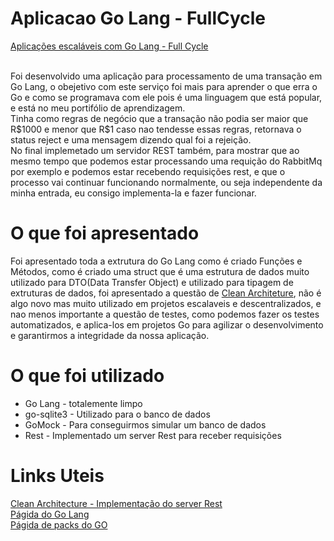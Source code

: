 # Aplicacao Go Lang - FullCycle
[Aplicações escaláveis com Go Lang - Full Cycle](https://www.youtube.com/watch?v=nTmZlzwTErM)<br>

<br>
Foi desenvolvido uma aplicação para processamento de uma transação em Go Lang, o obejetivo com este serviço foi mais para aprender o que erra o Go e como se programava com ele pois é uma linguagem que está popular, e está no meu portifólio de aprendizagem.<br>
Tinha como regras de negócio que a transação não podia ser maior que R$1000 e menor que R$1 caso nao tendesse essas regras, retornava o status reject e uma mensagem dizendo qual foi a rejeição.<br>
No final implemetado um servidor REST também, para mostrar que ao mesmo tempo que podemos estar processando uma requição do RabbitMq por exemplo e podemos estar recebendo requisições rest, e que o processo vai continuar funcionando normalmente, ou seja independente da minha entrada, eu consigo implementa-la e fazer funcionar.

# O que foi apresentado
Foi apresentado toda a extrutura do Go Lang como é criado Funções e Métodos, como é criado uma struct que é uma estrutura de dados muito utilizado para DTO(Data Transfer Object) e utilizado para tipagem de extruturas de dados, foi apresentado a questão de [Clean Architeture](https://blog.cleancoder.com/uncle-bob/images/2012-08-13-the-clean-architecture/CleanArchitecture.jpg), não é algo novo mas muito utilizado em projetos escalaveis e descentralizados, e nao menos importante a questão de testes, como podemos fazer os testes automatizados, e aplica-los em projetos Go para agilizar o desenvolvimento e garantirmos a integridade da nossa aplicação.

# O que foi utilizado
 - Go Lang - totalemente limpo
 - go-sqlite3 - Utilizado para o banco de dados
 - GoMock - Para conseguirmos simular um banco de dados
 - Rest - Implementado um server Rest para receber requisições
 
# Links Uteis
[Clean Architecture - Implementação do server Rest](https://www.youtube.com/watch?v=YaGVURjB33I)<br>
[Págida do Go Lang](https://go.dev/)<br>
[Págida de packs do GO](https://pkg.go.dev/)<br>




